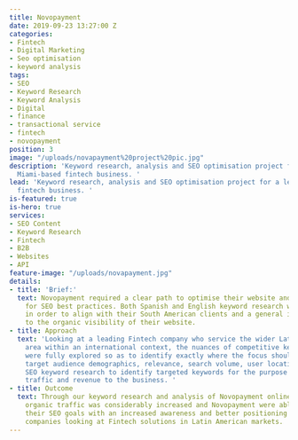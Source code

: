 ```yaml
---
title: Novopayment
date: 2019-09-23 13:27:00 Z
categories:
- Fintech
- Digital Marketing
- Seo optimisation
- keyword analysis
tags:
- SEO
- Keyword Research
- Keyword Analysis
- Digital
- finance
- transactional service
- fintech
- novopayment
position: 3
image: "/uploads/novapayment%20project%20pic.jpg"
description: 'Keyword research, analysis and SEO optimisation project for a leading
  Miami-based fintech business. '
lead: 'Keyword research, analysis and SEO optimisation project for a leading Miami-based
  fintech business. '
is-featured: true
is-hero: true
services:
- SEO Content
- Keyword Research
- Fintech
- B2B
- Websites
- API
feature-image: "/uploads/novapayment.jpg"
details:
- title: 'Brief:'
  text: Novopayment required a clear path to optimise their website and content marketing
    for SEO best practices. Both Spanish and English keyword research were required
    in order to align with their South American clients and a general improvement
    to the organic visibility of their website.
- title: Approach
  text: 'Looking at a leading Fintech company who service the wider Latin America
    area within an international context, the nuances of competitive keyword research
    were fully explored so as to identify exactly where the focus should lie. Analysing
    target audience demographics, relevance, search volume, user location and local
    SEO keyword research to identify targeted keywords for the purpose of driving
    traffic and revenue to the business. '
- title: Outcome
  text: Through our keyword research and analysis of Novopayment online properties,
    organic traffic was considerably increased and Novopayment were able to achieve
    their SEO goals with an increased awareness and better positioning in search for
    companies looking at Fintech solutions in Latin American markets.
---
```


